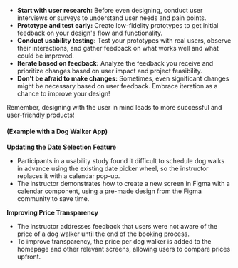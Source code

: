 
- **Start with user research:** Before even designing, conduct user interviews or surveys to understand user needs and pain points.
- **Prototype and test early:** Create low-fidelity prototypes to get initial feedback on your design's flow and functionality.
- **Conduct usability testing:** Test your prototypes with real users, observe their interactions, and gather feedback on what works well and what could be improved.
- **Iterate based on feedback:** Analyze the feedback you receive and prioritize changes based on user impact and project feasibility.
- **Don't be afraid to make changes:** Sometimes, even significant changes might be necessary based on user feedback. Embrace iteration as a chance to improve your design!

Remember, designing with the user in mind leads to more successful and user-friendly products!

#### **(Example with a Dog Walker App)**
**Updating the Date Selection Feature**
- Participants in a usability study found it difficult to schedule dog walks in advance using the existing date picker wheel, so the instructor replaces it with a calendar pop-up.
- The instructor demonstrates how to create a new screen in Figma with a calendar component, using a pre-made design from the Figma community to save time.

**Improving Price Transparency**
- The instructor addresses feedback that users were not aware of the price of a dog walker until the end of the booking process.
- To improve transparency, the price per dog walker is added to the homepage and other relevant screens, allowing users to compare prices upfront.
